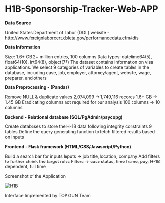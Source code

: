 # H1B-Sponsorship-Tracker-Web-APP

**Data Source**

United States Department of Labor (DOL) website - http://www.foreignlaborcert.doleta.gov/performancedata.cfm#dis

**Data Information**

Size: 1.6+ GB 2+ million entries, 100 columns Data types: datetime64(5), float64(10), int64(8), object(77) The dataset contains information on visa applications. We select 9 categories of variables to create tables in the database, including case, job, employer, attorney/agent, website, wage, preparer, and others

**Data Preprocessing - (Pandas)**

Remove NULL & duplicate values 2,074,099 -> 1,749,116 records 1.6+ GB -> 1.45 GB Eradicating columns not required for our analysis 100 columns -> 10 columns

**Backend - Relational database (SQL/PgAdmin/psycopg)**

Create databases to store the H-1B data following integrity constraints 9 tables Define the query generating function to fetch filtered results based on inputs

**Frontend - Flask framework (HTML/CSS/Javascript/Python)**

Build a search bar for inputs Inputs -> job title, location, company Add filters to further shrink the target roles Filters -> case status, time frame, pay, H-1B dependent, full time

Screenshot of the Application:


![H1B](https://user-images.githubusercontent.com/100045417/235729476-d0938bfe-2fb5-409d-bfe7-32e03fd14710.png)

Interface Implemented by TOP GUN Team
